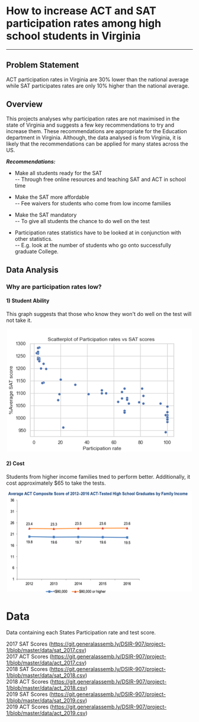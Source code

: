 # How to increase ACT and SAT participation rates among high school students in Virginia
---
## Problem Statement 
ACT participation rates in Virginia are 30% lower than the national average while SAT participates rates are only 10% higher than the national average.

## Overview

This projects analyses why participation rates are not maximised in the state of Virginia and suggests a few key recommendations to try and increase them. These recommendations are appropriate for the Education department in Virginia. Although, the data analysed is from Virginia, it is likely that the recommendations can be applied for many states across the US. 

<em>**Recommendations:**</em>

- Make all students ready for the SAT 
<br>    -- Through free online resources and teaching SAT and ACT in school time <br/>
    
- Make the SAT more affordable
<br>    -- Fee waivers for students who come from low income families<br/>
   
- Make the SAT mandatory 
 <br>   -- To give all students the chance to do well on the test<br/>
 
- Participation rates statistics have to be looked at in conjunction with other statistics.
 <br>   -- E.g. look at the number of students who go onto successfully graduate College.<br/>
 
## Data Analysis
### Why are participation rates low?
#### 1) Student Ability
This graph suggests that those who know they won't do well on the test will not take it.
<div align="center">
<img src="./images/ScatterACT.png" alt="Drawing" style="width: 500px;"/>
</div>

#### 2) Cost
Students from higher income families tned to perform better. Additionally, it cost approximately $65 to take the tests.

<div align="center">
<img src="./images/test_cost.png" alt="Drawing" style="width: 500px;"/>
</div>

# Data

Data containing each States Participation rate and test score.

2017 SAT Scores (https://git.generalassemb.ly/DSIR-907/project-1/blob/master/data/sat_2017.csv) \
2017 ACT Scores (https://git.generalassemb.ly/DSIR-907/project-1/blob/master/data/act_2017.csv) \
2018 SAT Scores (https://git.generalassemb.ly/DSIR-907/project-1/blob/master/data/sat_2018.csv) \
2018 ACT Scores (https://git.generalassemb.ly/DSIR-907/project-1/blob/master/data/act_2018.csv) \
2019 SAT Scores (https://git.generalassemb.ly/DSIR-907/project-1/blob/master/data/sat_2019.csv) \
2019 ACT Scores (https://git.generalassemb.ly/DSIR-907/project-1/blob/master/data/act_2019.csv) 

